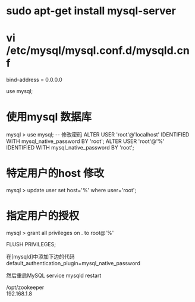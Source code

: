 # sudo apt-get install mysql-server 

# vi /etc/mysql/mysql.conf.d/mysqld.cnf
bind-address            = 0.0.0.0

use mysql;


# 使用mysql 数据库
mysql > use mysql;
-- 修改密码
ALTER USER 'root'@'localhost' IDENTIFIED WITH mysql_native_password BY 'root';
ALTER USER 'root'@'%' IDENTIFIED WITH mysql_native_password BY 'root';

# 特定用户的host 修改
mysql > update user set host='%' where user='root';
# 指定用户的授权
mysql > grant all privileges on *.* to root@'%'


FLUSH PRIVILEGES;

在[mysqld]中添加下边的代码
default_authentication_plugin=mysql_native_password

然后重启MySQL
service mysqld restart


/opt/zookeeper   
192.168.1.8  
